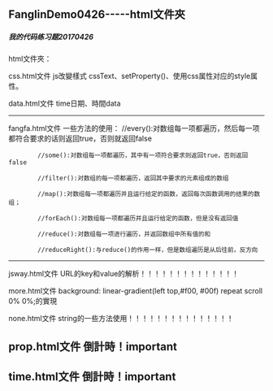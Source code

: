 ## FanglinDemo0426-----html文件夾
##### 我的代码练习题20170426


html文件夾：

css.html文件                 js改變樣式   cssText、setProperty()、使用css属性对应的style属性。

data.html文件                time日期、時間data

-------------
fangfa.html文件  一些方法的使用：
			//every():对数组每一项都遍历，然后每一项都符合要求的话则返回true，否则就返回false

			//some():对数组每一项都遍历，其中有一项符合要求则返回true，否则返回false
			
			//filter():对数组的每一项都遍历，返回其中要求的元素组成的数组
			
			//map():对数组每一项都遍历并且运行给定的函数，返回每次函数调用的结果的数组；
			
			//forEach():对数组每一项都遍历并且运行给定的函数，但是没有返回值
			
			//reduce():对数组每一项进行遍历，并返回数组中所有值的和
			
			//reduceRight():与reduce()的作用一样，但是数组遍历是从后往前，反方向
------------
jsway.html文件              URL的key和value的解析！！！！！！！！！！！！！！ 

more.html文件                background: linear-gradient(left top,#f00, #00f) repeat scroll 0% 0%;的實現

none.html文件                string的一些方法使用！！！！！！！！！！！！！！！

## prop.html文件                    倒計時！important

## time.html文件           倒計時！important


